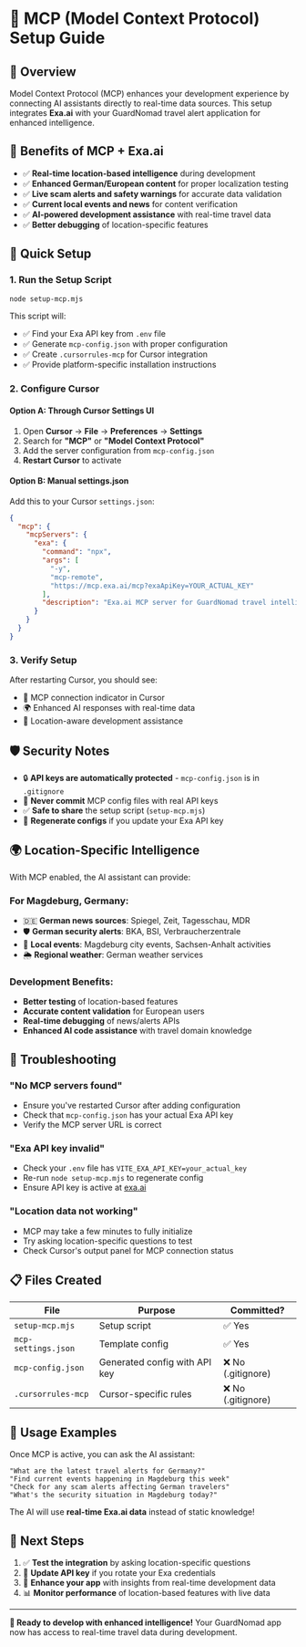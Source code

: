 # 🔧 MCP (Model Context Protocol) Setup Guide

## 🌟 Overview

Model Context Protocol (MCP) enhances your development experience by connecting AI assistants directly to real-time data sources. This setup integrates **Exa.ai** with your GuardNomad travel alert application for enhanced intelligence.

## 🎯 Benefits of MCP + Exa.ai

- ✅ **Real-time location-based intelligence** during development
- ✅ **Enhanced German/European content** for proper localization testing
- ✅ **Live scam alerts and safety warnings** for accurate data validation  
- ✅ **Current local events and news** for content verification
- ✅ **AI-powered development assistance** with real-time travel data
- ✅ **Better debugging** of location-specific features

## 🚀 Quick Setup

### **1. Run the Setup Script**
```bash
node setup-mcp.mjs
```

This script will:
- ✅ Find your Exa API key from `.env` file
- ✅ Generate `mcp-config.json` with proper configuration
- ✅ Create `.cursorrules-mcp` for Cursor integration
- ✅ Provide platform-specific installation instructions

### **2. Configure Cursor**

#### **Option A: Through Cursor Settings UI**
1. Open **Cursor** → **File** → **Preferences** → **Settings**
2. Search for **"MCP"** or **"Model Context Protocol"**
3. Add the server configuration from `mcp-config.json`
4. **Restart Cursor** to activate

#### **Option B: Manual settings.json**
Add this to your Cursor `settings.json`:
```json
{
  "mcp": {
    "mcpServers": {
      "exa": {
        "command": "npx",
        "args": [
          "-y", 
          "mcp-remote",
          "https://mcp.exa.ai/mcp?exaApiKey=YOUR_ACTUAL_KEY"
        ],
        "description": "Exa.ai MCP server for GuardNomad travel intelligence"
      }
    }
  }
}
```

### **3. Verify Setup**
After restarting Cursor, you should see:
- 🔗 MCP connection indicator in Cursor
- 🌍 Enhanced AI responses with real-time data
- 📍 Location-aware development assistance

## 🛡️ Security Notes

- 🔒 **API keys are automatically protected** - `mcp-config.json` is in `.gitignore`
- 🚫 **Never commit** MCP config files with real API keys
- ✅ **Safe to share** the setup script (`setup-mcp.mjs`)
- 🔄 **Regenerate configs** if you update your Exa API key

## 🌍 Location-Specific Intelligence

With MCP enabled, the AI assistant can provide:

### **For Magdeburg, Germany:**
- 🇩🇪 **German news sources**: Spiegel, Zeit, Tagesschau, MDR
- 🛡️ **German security alerts**: BKA, BSI, Verbraucherzentrale  
- 🎪 **Local events**: Magdeburg city events, Sachsen-Anhalt activities
- 🌦️ **Regional weather**: German weather services

### **Development Benefits:**
- **Better testing** of location-based features
- **Accurate content validation** for European users
- **Real-time debugging** of news/alerts APIs
- **Enhanced AI code assistance** with travel domain knowledge

## 🔧 Troubleshooting

### **"No MCP servers found"**
- Ensure you've restarted Cursor after adding configuration
- Check that `mcp-config.json` has your actual Exa API key
- Verify the MCP server URL is correct

### **"Exa API key invalid"**
- Check your `.env` file has `VITE_EXA_API_KEY=your_actual_key`
- Re-run `node setup-mcp.mjs` to regenerate config
- Ensure API key is active at [exa.ai](https://exa.ai/)

### **"Location data not working"**
- MCP may take a few minutes to fully initialize
- Try asking location-specific questions to test
- Check Cursor's output panel for MCP connection status

## 📋 Files Created

| File | Purpose | Committed? |
|------|---------|------------|
| `setup-mcp.mjs` | Setup script | ✅ Yes |
| `mcp-settings.json` | Template config | ✅ Yes |  
| `mcp-config.json` | Generated config with API key | ❌ No (.gitignore) |
| `.cursorrules-mcp` | Cursor-specific rules | ❌ No (.gitignore) |

## 🎯 Usage Examples

Once MCP is active, you can ask the AI assistant:

```
"What are the latest travel alerts for Germany?"
"Find current events happening in Magdeburg this week"
"Check for any scam alerts affecting German travelers"
"What's the security situation in Magdeburg today?"
```

The AI will use **real-time Exa.ai data** instead of static knowledge!

## 🌟 Next Steps

1. ✅ **Test the integration** by asking location-specific questions
2. 🔄 **Update API key** if you rotate your Exa credentials  
3. 🚀 **Enhance your app** with insights from real-time development data
4. 📊 **Monitor performance** of location-based features with live data

---

**🎉 Ready to develop with enhanced intelligence!** Your GuardNomad app now has access to real-time travel data during development. 